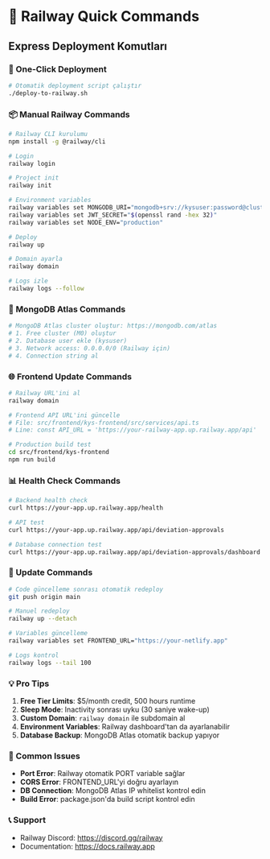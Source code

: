# 🚄 Railway Quick Commands

## Express Deployment Komutları

### 🚀 One-Click Deployment
```bash
# Otomatik deployment script çalıştır
./deploy-to-railway.sh
```

### 📦 Manual Railway Commands
```bash
# Railway CLI kurulumu
npm install -g @railway/cli

# Login
railway login

# Project init
railway init

# Environment variables
railway variables set MONGODB_URI="mongodb+srv://kysuser:password@cluster.mongodb.net/kys"
railway variables set JWT_SECRET="$(openssl rand -hex 32)"
railway variables set NODE_ENV="production"

# Deploy
railway up

# Domain ayarla
railway domain

# Logs izle
railway logs --follow
```

### 🔧 MongoDB Atlas Commands
```bash
# MongoDB Atlas cluster oluştur: https://mongodb.com/atlas
# 1. Free cluster (M0) oluştur
# 2. Database user ekle (kysuser)
# 3. Network access: 0.0.0.0/0 (Railway için)
# 4. Connection string al
```

### 🌐 Frontend Update Commands
```bash
# Railway URL'ini al
railway domain

# Frontend API URL'ini güncelle
# File: src/frontend/kys-frontend/src/services/api.ts
# Line: const API_URL = 'https://your-railway-app.up.railway.app/api'

# Production build test
cd src/frontend/kys-frontend
npm run build
```

### 📊 Health Check Commands
```bash
# Backend health check
curl https://your-app.up.railway.app/health

# API test
curl https://your-app.up.railway.app/api/deviation-approvals

# Database connection test
curl https://your-app.up.railway.app/api/deviation-approvals/dashboard
```

### 🔄 Update Commands
```bash
# Code güncelleme sonrası otomatik redeploy
git push origin main

# Manuel redeploy
railway up --detach

# Variables güncelleme
railway variables set FRONTEND_URL="https://your-netlify.app"

# Logs kontrol
railway logs --tail 100
```

### 💡 Pro Tips

1. **Free Tier Limits**: $5/month credit, 500 hours runtime
2. **Sleep Mode**: Inactivity sonrası uyku (30 saniye wake-up)
3. **Custom Domain**: `railway domain` ile subdomain al
4. **Environment Variables**: Railway dashboard'tan da ayarlanabilir
5. **Database Backup**: MongoDB Atlas otomatik backup yapıyor

### 🚨 Common Issues

- **Port Error**: Railway otomatik PORT variable sağlar
- **CORS Error**: FRONTEND_URL'yi doğru ayarlayın
- **DB Connection**: MongoDB Atlas IP whitelist kontrol edin
- **Build Error**: package.json'da build script kontrol edin

### 📞 Support
- Railway Discord: https://discord.gg/railway
- Documentation: https://docs.railway.app